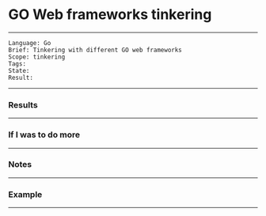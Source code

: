 # GO Web frameworks tinkering

---
```
Language: Go
Brief: Tinkering with different GO web frameworks
Scope: tinkering
Tags: 
State: 
Result: 
```
---

### Results

---

### If I was to do more

---

### Notes

---

### Example 

---